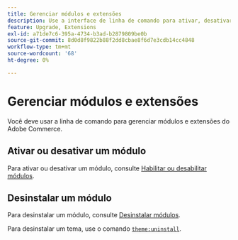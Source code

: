 ```yaml
---
title: Gerenciar módulos e extensões
description: Use a interface de linha de comando para ativar, desativar e desinstalar módulos e extensões do Adobe Commerce.
feature: Upgrade, Extensions
exl-id: a71de7c6-395a-4734-b3ad-b2879809be0b
source-git-commit: 8d0d8f9822b88f2dd8cbae8f6d7e3cdb14cc4848
workflow-type: tm+mt
source-wordcount: '68'
ht-degree: 0%

---
```


# Gerenciar módulos e extensões

Você deve usar a linha de comando para gerenciar módulos e extensões do Adobe Commerce.

## Ativar ou desativar um módulo

Para ativar ou desativar um módulo, consulte [Habilitar ou desabilitar módulos](../../installation/tutorials/manage-modules.md).

## Desinstalar um módulo

Para desinstalar um módulo, consulte [Desinstalar módulos](../../installation/tutorials/uninstall-modules.md).

Para desinstalar um tema, use o comando [`theme:uninstall`](../../installation/tutorials/themes.md).
